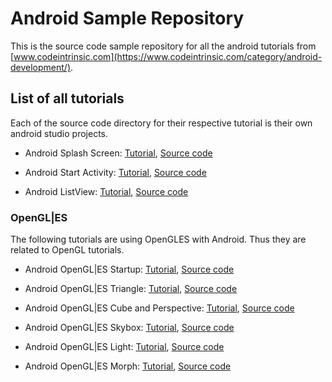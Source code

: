 # Android Sample Repository 
This is the source code sample repository for all the android tutorials from [www.codeintrinsic.com](https://www.codeintrinsic.com/category/android-development/).


## List of all tutorials
Each of the source code directory for their respective tutorial is their own android studio projects.

* Android Splash Screen: [Tutorial](https://www.codeintrinsic.com/how-to-create-an-android-splash-screen/), [Source code](/SplashScreen)

* Android Start Activity: [Tutorial](https://www.codeintrinsic.com/how-to-start-activity-and-pass-data-with-android/), [Source code](/StartActivity)

* Android ListView:  [Tutorial](), [Source code](/ListView)

### OpenGL|ES
The following tutorials are using OpenGLES with Android. Thus they are related to OpenGL tutorials.

* Android OpenGL|ES Startup: [Tutorial](https://www.codeintrinsic.com/getting-started-with-android-opengles/), [Source code](/OpenGLES-Startup)

* Android OpenGL|ES Triangle: [Tutorial](), [Source code](/OpenGLES-Triangle)

* Android OpenGL|ES Cube and Perspective: [Tutorial](), [Source code]()

* Android OpenGL|ES Skybox: [Tutorial](), [Source code](/OpenGLES-Skybox)


* Android OpenGL|ES Light: [Tutorial](), [Source code]()

* Android OpenGL|ES Morph: [Tutorial](), [Source code](/OpenGLES-Morph)
